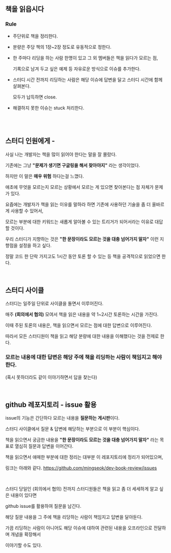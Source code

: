 ## 책을 읽읍시다

### Rule

- 주단위로 책을 정리한다.

- 분량은 주당 책의 1장~2장 정도로 유동적으로 정한다.

- 한 주마다 리딩을 하는 사람 한명이 있고 그 외 멤버들은 책을 읽다가 모르는 점, 

    기록으로 남겨 두고 싶은 예제 등 자유로운 방식으로 이슈를 추가한다.

- 스터디 시간 전까지 리딩하는 사람은 해당 이슈에 답변을 달고 스터디 시간에 함께 살펴본다. 

    모두가 납득하면 close.

- 해결하지 못한 이슈는 stuck 처리한다.


<br/><br/>


## 스터디 인원에게 - 

사실 나는 개발자는 책을 많이 읽어야 한다는 말을 잘 몰랐다.

기존에는 그냥 **"문제가 생기면 구글링을 해서 찾아야지"** 라는 생각이었다. 

하지만 이 말은 **매우 위험** 하다는걸 느꼈다.

애초에 무엇을 모르는지 모르는 상황에서 모르는 게 있으면 찾아본다는 점 자체가 문제가 있다. 

요즘에는 개발자가 책을 읽는 이유를 말하라 하면 기존에 사용하던 기술을 좀 더 올바르게 사용할 수 있어서, 

모르는 부분에 대한 키워드는 새롭게 알아볼 수 있는 트리거가 되어서라는 이유로 대답할 것이다.

우리 스터디가 지향하는 것은 **"한 문장이라도 모르는 것을 대충 넘어가지 말자"** 이런 지향점을 설정을 하고 싶다. 

정말 코드 한 단락 가지고도 1시간 동안 토론 할 수 있는 등 책을 공격적으로 읽었으면 한다.

<br/>

## 스터디 사이클

스터디는 일주일 단위로 사이클을 돌면서 이루어진다.

매주 **(회의에서 협의)** 모여서 책을 읽은 내용을 약 1~2시간 토론하는 시간을 가진다. 

이때 주된 토론의 내용은, 책을 읽으면서 모르는 점에 대한 답변으로 이루어진다. 

따라서 모든 스터디원이 책을 읽고 해당 분량에 대한 내용을 이해했다는 것을 전제로 한다. 

### 모르는 내용에 대한 답변은 해당 주에 책을 리딩하는 사람이 책임지고 해야 한다. 

(혹시 못하더라도 같이 이야기하면서 답을 찾는다)

<br/>

## github 레포지토리 - issue 활용

issue의 기능은 간단하다 모르는 내용을 **질문하는 게시판**이다.

스터디 사이클에서 질문 & 답변에 해당하는 부분으로 이 부분이 핵심이다. 

책을 읽으면서 궁금한 내용을 **"한 문장이라도 모르는 것을 대충 넘어가지 말자"** 라는 목표로 열심히 질문과 답변을 이어간다.

책을 읽으면서 애매한 부분에 대한 정리는 대부분 이 레포지토리에 정리가 되어있으며, 

링크는 아래와 같다.
https://github.com/mingseok/dev-book-review/issues

<br/>

스터디 당일인 (회의에서 협의) 전까지 스터디원들은 책을 읽고 좀 더 세세하게 알고 싶은 내용이 있다면 

github issue를 활용하여 질문을 남긴다. 

해당 질문 내용을 그 주에 책을 리당하는 사람이 책임지고 답변을 달아둔다.


가끔 리딩하는 사람이 아니어도 해당 이슈에 대하여 관련된 내용을 오프라인으로 전달하며 개념을 확장해서
 
이야기할 수도 있다.